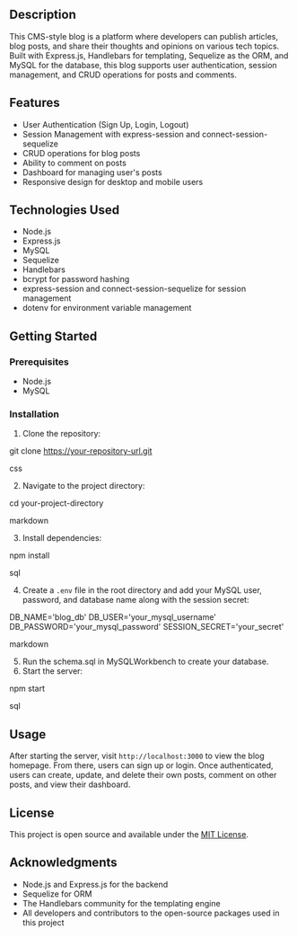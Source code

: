 ## Description

This CMS-style blog is a platform where developers can publish articles, blog posts, and share their thoughts and opinions on various tech topics. Built with Express.js, Handlebars for templating, Sequelize as the ORM, and MySQL for the database, this blog supports user authentication, session management, and CRUD operations for posts and comments.

## Features

- User Authentication (Sign Up, Login, Logout)
- Session Management with express-session and connect-session-sequelize
- CRUD operations for blog posts
- Ability to comment on posts
- Dashboard for managing user's posts
- Responsive design for desktop and mobile users

## Technologies Used

- Node.js
- Express.js
- MySQL
- Sequelize
- Handlebars
- bcrypt for password hashing
- express-session and connect-session-sequelize for session management
- dotenv for environment variable management

## Getting Started

### Prerequisites

- Node.js
- MySQL

### Installation

1. Clone the repository:

git clone https://your-repository-url.git

css

2. Navigate to the project directory:

cd your-project-directory

markdown

3. Install dependencies:

npm install

sql

4. Create a `.env` file in the root directory and add your MySQL user, password, and database name along with the session secret:

DB_NAME='blog_db'
DB_USER='your_mysql_username'
DB_PASSWORD='your_mysql_password'
SESSION_SECRET='your_secret'

markdown

5. Run the schema.sql in MySQLWorkbench to create your database.
6. Start the server:

npm start

sql


## Usage

After starting the server, visit `http://localhost:3000` to view the blog homepage. From there, users can sign up or login. Once authenticated, users can create, update, and delete their own posts, comment on other posts, and view their dashboard.


## License

This project is open source and available under the [MIT License](LICENSE).

## Acknowledgments

- Node.js and Express.js for the backend
- Sequelize for ORM
- The Handlebars community for the templating engine
- All developers and contributors to the open-source packages used in this project
